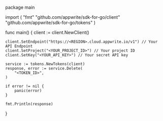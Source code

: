 package main

import (
    "fmt"
    "github.com/appwrite/sdk-for-go/client"
    "github.com/appwrite/sdk-for-go/tokens"
)

func main() {
    client := client.NewClient()

    client.SetEndpoint("https://<REGION>.cloud.appwrite.io/v1") // Your API Endpoint
    client.SetProject("<YOUR_PROJECT_ID>") // Your project ID
    client.SetKey("<YOUR_API_KEY>") // Your secret API key

    service := tokens.NewTokens(client)
    response, error := service.Delete(
        "<TOKEN_ID>",
    )

    if error != nil {
        panic(error)
    }

    fmt.Println(response)
}
